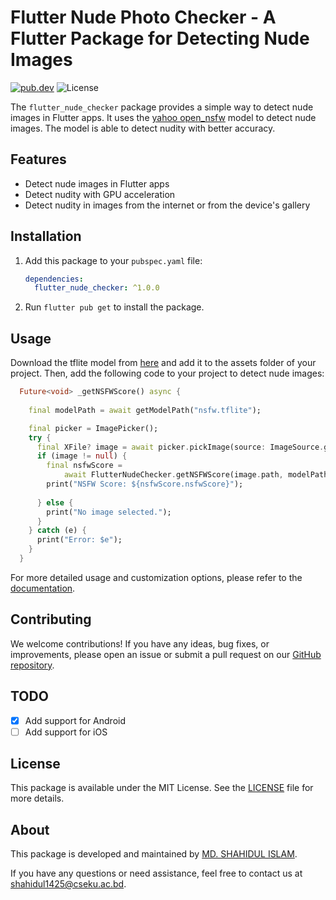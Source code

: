 # Flutter Nude Photo Checker - A Flutter Package for Detecting Nude Images

[![pub.dev](https://img.shields.io/badge/pub.dev-1.0.1-blue.svg)](https://pub.dev/packages/flutter_nude_checker)
![License](https://img.shields.io/badge/License-MIT-green.svg)

The `flutter_nude_checker` package provides a simple way to detect nude images in Flutter apps. It uses the [yahoo open_nsfw](https://github.com/yahoo/open_nsfw) model to detect nude images. The model is able to detect nudity with better accuracy.


## Features

- Detect nude images in Flutter apps
- Detect nudity with GPU acceleration
- Detect nudity in images from the internet or from the device's gallery



## Installation

1. Add this package to your `pubspec.yaml` file:

   ```yaml
   dependencies:
     flutter_nude_checker: ^1.0.0
   ```

2. Run `flutter pub get` to install the package.

## Usage
Download the tflite model from [here](https://github.com/xeron56/flutter_nude_checker/releases/download/1.0.0/nsfw.tflite) and add it to the assets folder of your project. Then, add the following code to your project to detect nude images:

```dart
  Future<void> _getNSFWScore() async {
    
    final modelPath = await getModelPath("nsfw.tflite");

    final picker = ImagePicker();
    try {
      final XFile? image = await picker.pickImage(source: ImageSource.gallery); // You can also use ImageSource.camera for the camera
      if (image != null) {
        final nsfwScore =
            await FlutterNudeChecker.getNSFWScore(image.path, modelPath);
        print("NSFW Score: ${nsfwScore.nsfwScore}");
       
      } else {
        print("No image selected.");
      }
    } catch (e) {
      print("Error: $e");
    }
  }
```

For more detailed usage and customization options, please refer to the [documentation](https://pub.dev/packages/flutter_nude_checker).

## Contributing

We welcome contributions! If you have any ideas, bug fixes, or improvements, please open an issue or submit a pull request on our [GitHub repository](https://github.com/xeron56/flutter_nude_checker).

## TODO

- [x] Add support for Android
- [ ] Add support for iOS

## License

This package is available under the MIT License. See the [LICENSE](LICENSE) file for more details.

## About

This package is developed and maintained by [MD. SHAHIDUL ISLAM](https://github.com/xeron56).

If you have any questions or need assistance, feel free to contact us at [shahidul1425@cseku.ac.bd](mailto:shahidul1425@cseku.ac.bd).
